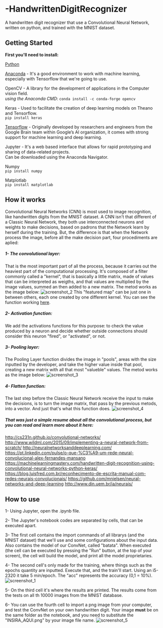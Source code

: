# -HandwrittenDigitRecognizer
A handwritten digit recognizer that use a Convolutional Neural Network, written on python, and trained with the MNIST dataset.

## Getting Started
**First you'll need to install:**

[Python](https://www.python.org/downloads/)

[Anaconda](https://www.anaconda.com/download/) - It's a good environment to work with machine learning, especially with Tensorflow that we're going to use.  

OpenCV - A library for the development of applications in the Computer vision field.  
*using the Anaconda CMD*: `conda install -c conda-forge opencv`

Keras - Used to facilitate the creation of deep learning models on Theano and Tensorflow.  
`pip install keras`

[Tensorflow](https://www.tensorflow.org/install/) - Originally developed by researchers and engineers from the Google Brain team within Google’s AI organization, it comes with strong support for machine learning and deep learning.  

Jupyter - It's a web based interface that allows for rapid prototyping and sharing of data-related projects.  
Can be downloaded using the Anaconda Navigator.

Numpy  
`pip install numpy`

Matplotlab  
`pip install matplotlab`  

## How it works

   Convolutional Neural Networks (CNN) is most used to image recognition, like handwritten digits from the MNIST dataset. A CNN isn't that different of a Classic Neural Network, they both use interconnected neurons and weights to make decisions, based on padrons that the Network learn by herself during the training.
   But, the difference is that when the Network process the image, before all the make decision part, four procediments are aplied:
   
##### 1- The convolutional layer:
   That is the most important part of all the process, because it carries out the heaviest part of the computational processing. It's composed of a filter commonly called a "kernel", that is basically a little matrix, made of values that can be interpreted as weigths, and that values are multiplied by the image values, summed an then added to a new matrix. The metod works as the image below:
![screenshot_2](https://user-images.githubusercontent.com/40413290/42132088-22e14c2a-7ce7-11e8-887c-5fae5dbb5263.png)
   This "featured map" can be just one in between others, each one created by one different kernel. You can see the function working [here](https://www.youtube.com/watch?v=KiftWz544_8).

##### 2- Activation function:
   We add the activations functions for this purpose: to check the value produced by a neuron and decide whether outside connections should consider this neuron "fired", or "activated", or not.
   
##### 3- Pooling layer:
   The Pooling Layer function divides the image in "pools", areas with the size inputted by the developer, and take the higher value inside that pool, creating a new matrix with all that most "valueble" values. The metod works as the image below:
![screenshot_3](https://user-images.githubusercontent.com/40413290/42132300-a9ae184c-7ceb-11e8-8fc4-08d7be6fa8a1.png)

##### 4- Flatten function:
   The last step before the Classic Neural Network receive the input to make the decisions, is to turn the image matrix, that pass by the previous metods, into a vector. And just that's what this function does.
![screenshot_4](https://user-images.githubusercontent.com/40413290/42132411-afdacb32-7ced-11e8-9e87-d6bd3c683a6b.png)

##### That was just a simple resume about all the convolutional process, but you can read and learn more about it here:
   http://cs231n.github.io/convolutional-networks/
   http://www.wildml.com/2015/09/implementing-a-neural-network-from-scratch/
   http://neuralnetworksanddeeplearning.com/
   https://pt.linkedin.com/pulse/o-que-%C3%A9-um-rede-neural-convolucional-alex-fernandes-mansano
   https://machinelearningmastery.com/handwritten-digit-recognition-using-convolutional-neural-networks-python-keras/
   https://blog.luisfred.com.br/reconhecimento-de-escrita-manual-com-redes-neurais-convolucionais/
   https://github.com/mnielsen/neural-networks-and-deep-learning
   http://www.din.uem.br/ia/neurais/

## How to use

1- Using Jupyter, open the .ipynb file.

2- The Jupyter's notebook codes are separated by cells, that can be executed apart.

3- The first cell contains the import commands of all librarys (and the MNIST dataset) that we'll use and some configurations about the    input data. Also contains the model of our ConvNet, called "batata". When executed (the cell can be executed by pressing the "Run"      button, at the top of your screen), the cell will build the model, and print all the model proprietaries. 

4- The second cell's only made for the training, where things such as the epochs quantity are inputted. Execute that, and the          train'll start. Using an i5-2320 it take 5 min/epoch. The "acc" represents the accuracy (0,1 = 10%).
![screenshot_1](https://user-images.githubusercontent.com/40413290/42130327-ddac6b14-7cb7-11e8-9f1b-fb7cc5458651.png)


5- On the third cell it's where the results are printed. The results come from the tests on all th 10000 images from the MNIST database.

6- You can use the fourth cell to import a png image from your computer, and test the ConvNet on your own handwritten digit. Your image **must** be on the same folder as the notebook, and you need to substitute the "INSIRA_AQUI.png" by your image file name.
![screenshot_5](https://user-images.githubusercontent.com/40413290/42132490-30b900ba-7cef-11e8-8f28-8f6ad89b63ff.png)



